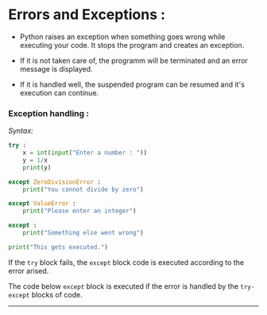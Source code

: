 # **Errors and Exceptions :**  

* Python raises an exception when something goes wrong while executing your code. It stops the program and creates an exception.

* If it is not taken care of, the programm will be terminated and an error message is displayed.  

* If it is handled well, the suspended program can be resumed and it's execution can continue.  

### **Exception handling :**  

*Syntax:*  

```python
try :
    x = int(input("Enter a number : "))
    y = 1/x
    print(y)

except ZeroDivisionError :
    print("You cannot divide by zero")

except ValueError :
    print("Please enter an integer")

except :
    print("Something else went wrong")

print("This gets executed.")
```

If the `try` block fails, the `except` block code is executed according to the error arised. 

The code below `except` block is executed if the error is handled by the `try-except` blocks of code.  

____

